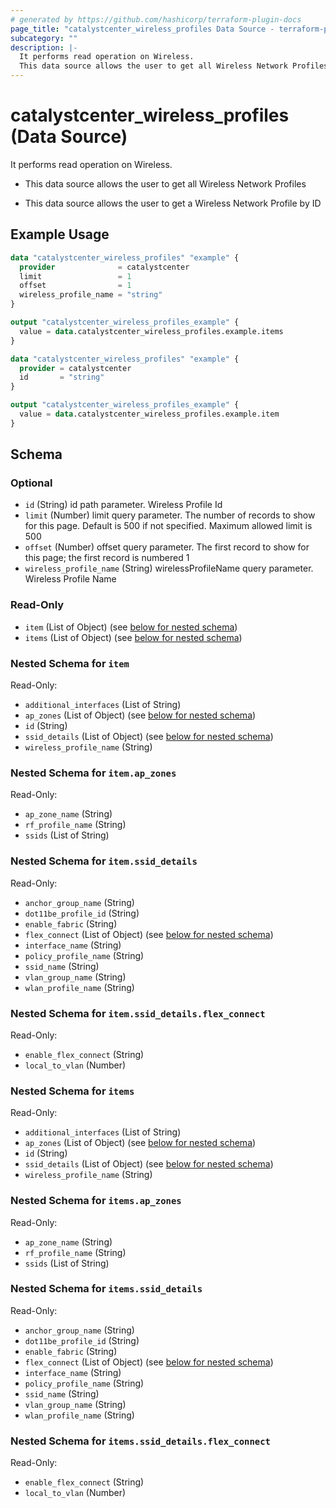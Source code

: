 ```yaml
---
# generated by https://github.com/hashicorp/terraform-plugin-docs
page_title: "catalystcenter_wireless_profiles Data Source - terraform-provider-catalystcenter"
subcategory: ""
description: |-
  It performs read operation on Wireless.
  This data source allows the user to get all Wireless Network ProfilesThis data source allows the user to get a Wireless Network Profile by ID
---
```


# catalystcenter_wireless_profiles (Data Source)

It performs read operation on Wireless.

- This data source allows the user to get all Wireless Network Profiles

- This data source allows the user to get a Wireless Network Profile by ID

## Example Usage

```terraform
data "catalystcenter_wireless_profiles" "example" {
  provider              = catalystcenter
  limit                 = 1
  offset                = 1
  wireless_profile_name = "string"
}

output "catalystcenter_wireless_profiles_example" {
  value = data.catalystcenter_wireless_profiles.example.items
}

data "catalystcenter_wireless_profiles" "example" {
  provider = catalystcenter
  id       = "string"
}

output "catalystcenter_wireless_profiles_example" {
  value = data.catalystcenter_wireless_profiles.example.item
}
```

<!-- schema generated by tfplugindocs -->
## Schema

### Optional

- `id` (String) id path parameter. Wireless Profile Id
- `limit` (Number) limit query parameter. The number of records to show for this page. Default is 500 if not specified. Maximum allowed limit is 500
- `offset` (Number) offset query parameter. The first record to show for this page; the first record is numbered 1
- `wireless_profile_name` (String) wirelessProfileName query parameter. Wireless Profile Name

### Read-Only

- `item` (List of Object) (see [below for nested schema](#nestedatt--item))
- `items` (List of Object) (see [below for nested schema](#nestedatt--items))

<a id="nestedatt--item"></a>
### Nested Schema for `item`

Read-Only:

- `additional_interfaces` (List of String)
- `ap_zones` (List of Object) (see [below for nested schema](#nestedobjatt--item--ap_zones))
- `id` (String)
- `ssid_details` (List of Object) (see [below for nested schema](#nestedobjatt--item--ssid_details))
- `wireless_profile_name` (String)

<a id="nestedobjatt--item--ap_zones"></a>
### Nested Schema for `item.ap_zones`

Read-Only:

- `ap_zone_name` (String)
- `rf_profile_name` (String)
- `ssids` (List of String)


<a id="nestedobjatt--item--ssid_details"></a>
### Nested Schema for `item.ssid_details`

Read-Only:

- `anchor_group_name` (String)
- `dot11be_profile_id` (String)
- `enable_fabric` (String)
- `flex_connect` (List of Object) (see [below for nested schema](#nestedobjatt--item--ssid_details--flex_connect))
- `interface_name` (String)
- `policy_profile_name` (String)
- `ssid_name` (String)
- `vlan_group_name` (String)
- `wlan_profile_name` (String)

<a id="nestedobjatt--item--ssid_details--flex_connect"></a>
### Nested Schema for `item.ssid_details.flex_connect`

Read-Only:

- `enable_flex_connect` (String)
- `local_to_vlan` (Number)




<a id="nestedatt--items"></a>
### Nested Schema for `items`

Read-Only:

- `additional_interfaces` (List of String)
- `ap_zones` (List of Object) (see [below for nested schema](#nestedobjatt--items--ap_zones))
- `id` (String)
- `ssid_details` (List of Object) (see [below for nested schema](#nestedobjatt--items--ssid_details))
- `wireless_profile_name` (String)

<a id="nestedobjatt--items--ap_zones"></a>
### Nested Schema for `items.ap_zones`

Read-Only:

- `ap_zone_name` (String)
- `rf_profile_name` (String)
- `ssids` (List of String)


<a id="nestedobjatt--items--ssid_details"></a>
### Nested Schema for `items.ssid_details`

Read-Only:

- `anchor_group_name` (String)
- `dot11be_profile_id` (String)
- `enable_fabric` (String)
- `flex_connect` (List of Object) (see [below for nested schema](#nestedobjatt--items--ssid_details--flex_connect))
- `interface_name` (String)
- `policy_profile_name` (String)
- `ssid_name` (String)
- `vlan_group_name` (String)
- `wlan_profile_name` (String)

<a id="nestedobjatt--items--ssid_details--flex_connect"></a>
### Nested Schema for `items.ssid_details.flex_connect`

Read-Only:

- `enable_flex_connect` (String)
- `local_to_vlan` (Number)
